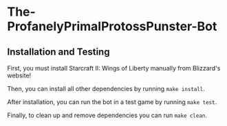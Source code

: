 # The-ProfanelyPrimalProtossPunster-Bot

## Installation and Testing

First, you must install Starcraft II: Wings of Liberty manually from Blizzard's website!

Then, you can install all other dependencies by running `make install`.

After installation, you can run the bot in a test game by running `make test`.

Finally, to clean up and remove dependencies you can run `make clean`.